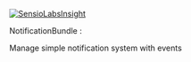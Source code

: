 [![SensioLabsInsight](https://insight.sensiolabs.com/projects/41cf2e4f-dc12-4da3-ac7d-b39792f6bf9a/big.png)](https://insight.sensiolabs.com/projects/41cf2e4f-dc12-4da3-ac7d-b39792f6bf9a)

NotificationBundle :

Manage simple notification system with events
